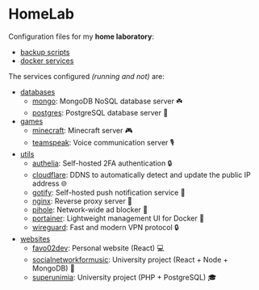 # HomeLab

Configuration files for my **home laboratory**:

- [backup scripts](./scripts)
- [docker services](./services)

The services configured _(running and not)_ are:

- [databases](./services/databases)
    - [mongo](./services/databases/mongo): MongoDB NoSQL database server ☘️
    - [postgres](./services/databases/postgres/): PostgreSQL database server 🐘
- [games](./services/games)
    - [minecraft](./services/games/minecraft): Minecraft server 🎮
    - [teamspeak](./services/games/teamspeak): Voice communication server 🎙️
- [utils](./services/utils)
    - [authelia](./services/utils/authelia): Self-hosted 2FA authentication 🔒
    - [cloudflare](./services/utils/cloudflare): DDNS to automatically detect and update the public IP address 🌐
    - [gotify](./services/utils/gotify): Self-hosted push notification service 📲
    - [nginx](./services/utils/nginx): Reverse proxy server 🔄
    - [pihole](./services/utils/pihole): Network-wide ad blocker 🚫
    - [portainer](./services/utils/portainer): Lightweight management UI for Docker 🐳
    - [wireguard](./services/utils/wireguard): Fast and modern VPN protocol 🔒
- [websites](./services/websites)
    - [favo02dev](./services/websites/favo02dev): Personal website (React) 💻
    - [socialnetworkformusic](./services/websites/socialnetworkformusic): University project (React + Node + MongoDB) 🎵
    - [superunimia](./services/websites/superunimia): University project (PHP + PostgreSQL) 🎓

